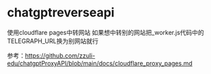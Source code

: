 # chatgptreverseapi
使用cloudflare pages中转网站
如果想中转别的网站把_worker.js代码中的TELEGRAPH_URL换为别网站就行

参考：https://github.com/zzuli-edu/chatgptProxyAPI/blob/main/docs/cloudflare_proxy_pages.md
